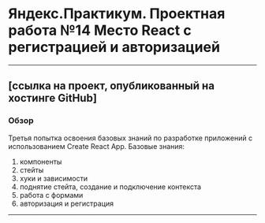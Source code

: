 # Яндекс.Практикум. Проектная работа №14 Место React c регистрацией и авторизацией

------------------------------
[ссылка на проект, опубликованный на хостинге GitHub] 
------------------------------
### Обзор

Третья попытка освоения базовых знаний  по разработке приложений  с использованием  Create React App.
Базовые знания:
1. компоненты 
2. стейты
3. хуки и зависимости
4. поднятие стейта, создание и подключение контекста
5. работа с формами
6. авторизация и регистрация
-----------------------------------------------
